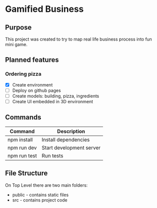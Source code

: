 # Gamified Business

## Purpose

This project was created to try to map real life business process into fun mini game.

## Planned features

### Ordering pizza

-   [x] Create environment
-   [ ] Deploy on github pages
-   [ ] Create models: building, pizza, ingredients
-   [ ] Create UI embedded in 3D environment

## Commands

| Command      | Description              |
| ------------ | ------------------------ |
| npm install  | Install dependencies     |
| npm run dev  | Start development server |
| npm run test | Run tests                |

## File Structure

On Top Level there are two main folders:

-   public - contains static files
-   src - contains project code
